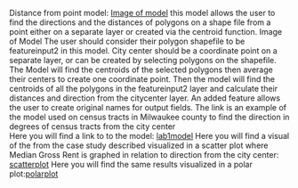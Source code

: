 Distance from point model:
[Image of model](Imageofpointdistancemodel.png)
this model allows the user to find the directions and the distances of polygons on a shape file from a point either on a separate layer or created via the centroid function.
Image of Model
The user should consider their polygon shapefile to be featureinput2 in this model. City center should be a coordinate point on a separate layer, or can be created by selecting polygons on the shapefile. The Model will find the centroids of the selected polygons then average their centers to create one coordinate point. 
Then the model will find the centroids of all the polygons in the featureinput2 layer and calculate their distances and direction from the citycenter layer. 
An added feature allows the user to create original names for output fields.
The link is an example of the model used on census tracts in Milwaukee county to find the direction in degrees of census tracts from the city center  
Here you will find a link to to the model: [lab1model](Distance_from_point.model3m.model3)
Here you will find a visual of the from the case study described visualized in a scatter plot where Median Gross Rent is graphed in relation to direction from the city center: [scatterplot](ScatterPlotRentvsDirection.html)
Here you will find the same results visualized in a polar plot:[polarplot](PolarPlotRentvsDirection.html)
